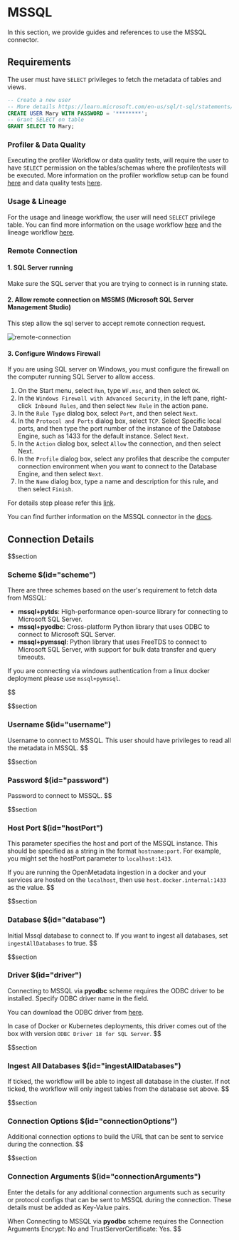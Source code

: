 # MSSQL

In this section, we provide guides and references to use the MSSQL connector.

## Requirements

The user must have `SELECT` privileges to fetch the metadata of tables and views.

```sql
-- Create a new user
-- More details https://learn.microsoft.com/en-us/sql/t-sql/statements/create-user-transact-sql?view=sql-server-ver16
CREATE USER Mary WITH PASSWORD = '********';
-- Grant SELECT on table
GRANT SELECT TO Mary;
```

### Profiler & Data Quality
Executing the profiler Workflow or data quality tests, will require the user to have `SELECT` permission on the tables/schemas where the profiler/tests will be executed. More information on the profiler workflow setup can be found [here](https://docs.open-metadata.org/how-to-guides/data-quality-observability/profiler/workflow) and data quality tests [here](https://docs.open-metadata.org/connectors/ingestion/workflows/data-quality).

### Usage & Lineage
For the usage and lineage workflow, the user will need `SELECT` privilege table. You can find more information on the usage workflow [here](https://docs.open-metadata.org/connectors/ingestion/workflows/usage) and the lineage workflow [here](https://docs.open-metadata.org/connectors/ingestion/workflows/lineage).

### Remote Connection

#### 1. SQL Server running

Make sure the SQL server that you are trying to connect is in running state.

#### 2. Allow remote connection on MSSMS (Microsoft SQL Server Management Studio)

This step allow the sql server to accept remote connection request.

![remote-connection](/doc-images/Database/Mssql/remote-connection.png)

#### 3. Configure Windows Firewall 

If you are using SQL server on Windows, you must configure the firewall on the computer running SQL Server to allow access.

1. On the Start menu, select `Run`, type `WF.msc`, and then select `OK`.
2. In the `Windows Firewall with Advanced Security`, in the left pane, right-click` Inbound Rules`, and then select `New Rule` in the action pane.
3. In the `Rule Type` dialog box, select `Port`, and then select `Next`.
4. In the `Protocol and Ports` dialog box, select `TCP`. Select Specific local ports, and then type the port number of the instance of the Database Engine, such as 1433 for the default instance. Select `Next`.
5. In the `Action` dialog box, select `Allow` the connection, and then select Next.
6. In the `Profile` dialog box, select any profiles that describe the computer connection environment when you want to connect to the Database Engine, and then select `Next`.
7. In the `Name` dialog box, type a name and description for this rule, and then select `Finish`.

For details step please refer this [link](https://docs.microsoft.com/en-us/sql/database-engine/configure-windows/configure-a-windows-firewall-for-database-engine-access?view=sql-server-ver15).

You can find further information on the MSSQL connector in the [docs](https://docs.open-metadata.org/connectors/database/mssql).

## Connection Details

$$section
### Scheme $(id="scheme")
There are three schemes based on the user's requirement to fetch data from MSSQL:
- **mssql+pytds**: High-performance open-source library for connecting to Microsoft SQL Server.
- **mssql+pyodbc**: Cross-platform Python library that uses ODBC to connect to Microsoft SQL Server.
- **mssql+pymssql**: Python library that uses FreeTDS to connect to Microsoft SQL Server, with support for bulk data transfer and query timeouts.

If you are connecting via windows authentication from a linux docker deployment please use `mssql+pymssql`. 

$$

$$section
### Username $(id="username")

Username to connect to MSSQL. This user should have privileges to read all the metadata in MSSQL.
$$

$$section
### Password $(id="password")

Password to connect to MSSQL.
$$

$$section
### Host Port $(id="hostPort")

This parameter specifies the host and port of the MSSQL instance. This should be specified as a string in the format `hostname:port`. For example, you might set the hostPort parameter to `localhost:1433`.

If you are running the OpenMetadata ingestion in a docker and your services are hosted on the `localhost`, then use `host.docker.internal:1433` as the value.
$$

$$section
### Database $(id="database")

Initial Mssql database to connect to. If you want to ingest all databases, set `ingestAllDatabases` to true.
$$

$$section
### Driver $(id="driver")

Connecting to MSSQL via **pyodbc** scheme requires the ODBC driver to be installed. Specify ODBC driver name in the field.

You can download the ODBC driver from [here](https://learn.microsoft.com/en-us/sql/connect/odbc/download-odbc-driver-for-sql-server?view=sql-server-ver16).

In case of Docker or Kubernetes deployments, this driver comes out of the box with version `ODBC Driver 18 for SQL Server`.
$$


$$section
### Ingest All Databases $(id="ingestAllDatabases")
If ticked, the workflow will be able to ingest all database in the cluster. If not ticked, the workflow will only ingest tables from the database set above.
$$


$$section
### Connection Options $(id="connectionOptions")

Additional connection options to build the URL that can be sent to service during the connection.
$$

$$section
### Connection Arguments $(id="connectionArguments")

Enter the details for any additional connection arguments such as security or protocol configs that can be sent to MSSQL during the connection. These details must be added as Key-Value pairs.

When Connecting to MSSQL via **pyodbc** scheme requires the Connection Arguments Encrypt: No and TrustServerCertificate: Yes.
$$
